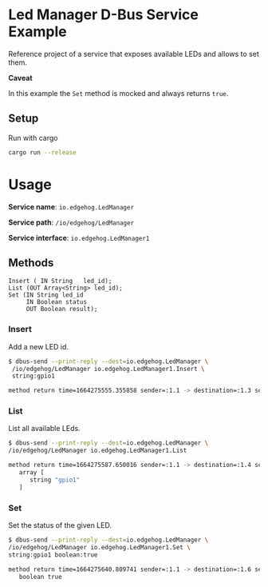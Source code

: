 <!---
  Copyright 2022 SECO Mind Srl

  SPDX-License-Identifier: Apache-2.0
-->

# Led Manager D-Bus Service Example
Reference project of a service that exposes available LEDs and allows to set them.

**Caveat**

In this example the `Set` method is mocked and always returns `true`.

## Setup
Run with cargo
```bash
cargo run --release
```

# Usage
**Service name**: `io.edgehog.LedManager`

**Service path**: `/io/edgehog/LedManager`

**Service interface**: `io.edgehog.LedManager1`

## Methods
```
Insert ( IN String   led_id);
List (OUT Array<String> led_id);
Set (IN String led_id
     IN Boolean status
     OUT Boolean result);
```

### Insert
Add a new LED id.
```bash
$ dbus-send --print-reply --dest=io.edgehog.LedManager \
 /io/edgehog/LedManager io.edgehog.LedManager1.Insert \
 string:gpio1

method return time=1664275555.355858 sender=:1.1 -> destination=:1.3 serial=4 reply_serial=2
```

### List
List all available LEds.
```bash
$ dbus-send --print-reply --dest=io.edgehog.LedManager \
/io/edgehog/LedManager io.edgehog.LedManager1.List

method return time=1664275587.650016 sender=:1.1 -> destination=:1.4 serial=5 reply_serial=2
   array [
      string "gpio1"
   ]
```

### Set
Set the status of the given LED.
```bash
$ dbus-send --print-reply --dest=io.edgehog.LedManager \
/io/edgehog/LedManager io.edgehog.LedManager1.Set \
string:gpio1 boolean:true

method return time=1664275640.809741 sender=:1.1 -> destination=:1.6 serial=6 reply_serial=2
   boolean true
```

